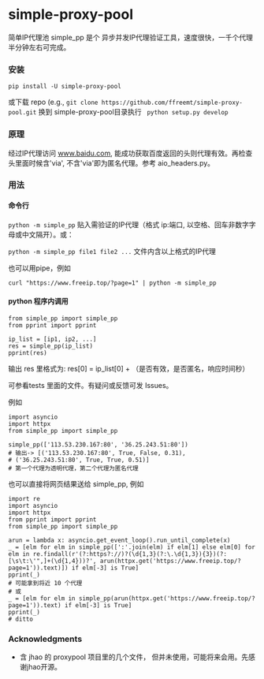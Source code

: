 # simple-proxy-pool

简单IP代理池 simple_pp 是个 异步并发IP代理验证工具，速度很快，一千个代理半分钟左右可完成。

### 安装

```pip install -U simple-proxy-pool```

或下载 repo (e.g., ```git clone https://github.com/ffreemt/simple-proxy-pool.git``` 换到 simple-proxy-pool目录执行 ```
python setup.py develop```

### 原理

经过IP代理访问 www.baidu.com, 能成功获取百度返回的头则代理有效。再检查头里面时候含'via', 不含'via'即为匿名代理。参考 aio_headers.py。

### 用法

#### 命令行

```python -m simple_pp``` 贴入需验证的IP代理（格式 ip:端口, 以空格、回车非数字字母或中文隔开）。或：

```python -m simple_pp file1 file2 ...``` 文件内含以上格式的IP代理

也可以用pipe，例如
```
curl "https://www.freeip.top/?page=1" | python -m simple_pp
```

#### python 程序内调用
```
from simple_pp import simple_pp
from pprint import pprint

ip_list = [ip1, ip2, ...]
res = simple_pp(ip_list)
pprint(res)
```

输出 res 里格式为: res[0] = ip_list[0] + （是否有效，是否匿名，响应时间秒）

可参看tests 里面的文件。有疑问或反馈可发 Issues。

例如
```
import asyncio
import httpx
from simple_pp import simple_pp

simple_pp(['113.53.230.167:80', '36.25.243.51:80'])
# 输出-> [('113.53.230.167:80', True, False, 0.31),
# ('36.25.243.51:80', True, True, 0.51)]
# 第一个代理为透明代理，第二个代理为匿名代理

```
也可以直接将网页结果送给 simple_pp, 例如
```
import re
import asyncio
import httpx
from pprint import pprint
from simple_pp import simple_pp

arun = lambda x: asyncio.get_event_loop().run_until_complete(x)
_ = [elm for elm in simple_pp([':'.join(elm) if elm[1] else elm[0] for elm in re.findall(r'(?:https?://)?(\d{1,3}(?:\.\d{1,3}){3})(?:[\s\t:\'",]+(\d{1,4}))?', arun(httpx.get('https://www.freeip.top/?page=1')).text)]) if elm[-3] is True]
pprint(_)
# 可能拿到将近 10 个代理
# 或
_ = [elm for elm in simple_pp(arun(httpx.get('https://www.freeip.top/?page=1')).text) if elm[-3] is True]
pprint(_)
# ditto

```

### Acknowledgments

* 含 jhao 的 proxypool 项目里的几个文件， 但并未使用，可能将来会用。先感谢jhao开源。
